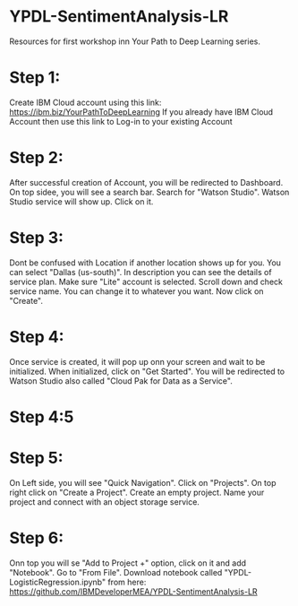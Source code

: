 # YPDL-SentimentAnalysis-LR
Resources for first workshop inn Your Path to Deep Learning series. 


# Step 1: 
Create IBM Cloud account using this link: https://ibm.biz/YourPathToDeepLearning
If you already have IBM Cloud Account then use this link to Log-in to your existing Account


# Step 2: 

  After successful creation of Account, you will be redirected to Dashboard. On top sidee, you will see a search bar. Search for "Watson Studio". Watson Studio service will show up. Click on it.
  

# Step 3:

  Dont be confused with Location if another location shows up for you. You can select "Dallas (us-south)". In description you can see the details of service plan. Make sure "Lite" account is selected. Scroll down and check service name. You can change it to whatever you want. Now click on "Create".
  
# Step 4: 
  Once service is created, it will pop up onn your screen and wait to be initialized. When initialized, click on "Get Started". You will be redirected to Watson Studio also called "Cloud Pak for Data as a Service". 
  
# Step 4:5 
  
  
# Step 5:
  On Left side, you will see "Quick Navigation". Click on "Projects". On top right click on "Create a Project". Create an empty project. Name your project and connect with an object storage service.
  
# Step 6:

Onn top you will se "Add to Project +" option, click on it and add "Notebook". Go to "From File". Download notebook called "YPDL-LogisticRegression.ipynb" from here: https://github.com/IBMDeveloperMEA/YPDL-SentimentAnalysis-LR


